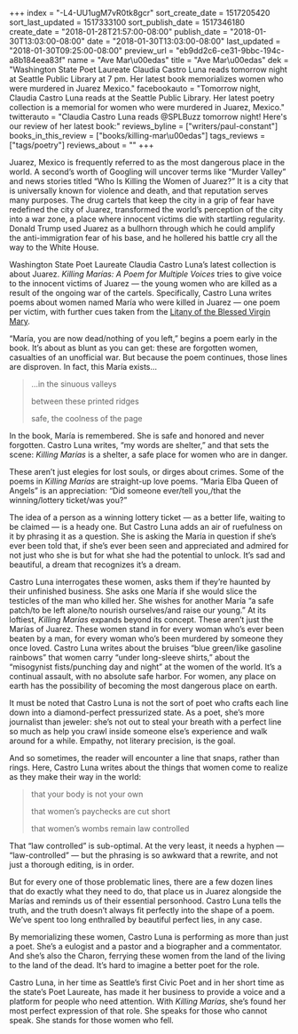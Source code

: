 +++
index = "-L4-UU1ugM7vR0tk8gcr"
sort_create_date = 1517205420
sort_last_updated = 1517333100
sort_publish_date = 1517346180
create_date = "2018-01-28T21:57:00-08:00"
publish_date = "2018-01-30T13:03:00-08:00"
date = "2018-01-30T13:03:00-08:00"
last_updated = "2018-01-30T09:25:00-08:00"
preview_url = "eb9dd2c6-ce31-9bbc-194c-a8b184eea83f"
name = "Ave Mar\u00edas"
title = "Ave Mar\u00edas"
dek = "Washington State Poet Laureate Claudia Castro Luna reads tomorrow night at Seattle Public Library at 7 pm. Her latest book memorializes women who were murdered in Juarez Mexico."
facebookauto = "Tomorrow night, Claudia Castro Luna reads at the Seattle Public Library. Her latest poetry collection is a memorial for women who were murdered in Juarez, Mexico."
twitterauto = "Claudia Castro Luna reads @SPLBuzz tomorrow night! Here's our review of her latest book:"
reviews_byline = ["writers/paul-constant"]
books_in_this_review = ["books/killing-mar\u00edas"]
tags_reviews = ["tags/poetry"]
reviews_about = ""
+++

Juarez, Mexico is frequently referred to as the most dangerous place in the world. A second’s worth of Googling will uncover terms like “Murder Valley” and news stories titled “Who Is Killing the Women of Juarez?” It is a city that is universally known for violence and death, and that reputation serves many purposes. The drug cartels that keep the city in a grip of fear have redefined the city of Juarez, transformed the world’s perception of the city into a war zone, a place where innocent victims die with startling regularity. Donald Trump used Juarez as a bullhorn through which he could amplify the anti-immigration fear of his base, and he hollered his battle cry all the way to the White House.

Washington State Poet Laureate Claudia Castro Luna’s latest collection is about Juarez. *Killing Marías: A Poem for Multiple Voices* tries to give voice to the innocent victims of Juarez — the young women who are killed as a result of the ongoing war of the cartels. Specifically, Castro Luna writes poems about women named María who were killed in Juarez — one poem per victim, with further cues taken from the [Litany of the Blessed Virgin Mary]( https://en.wikipedia.org/wiki/Litany_of_the_Blessed_Virgin_Mary).

“María, you are now dead/nothing of you left,” begins a poem early in the book. It’s about as blunt as you can get: these are forgotten women, casualties of an unofficial war. But because the poem continues, those lines are disproven. In fact, this María exists…

<blockquote><p class=”noindent”>…in the sinuous valleys</p>
<p class=”noindent”>between these printed ridges</p>
<p class=”noindent”>safe, the coolness of the page</p></blockquote>

In the book, María is remembered. She is safe and honored and never forgotten. Castro Luna writes, “my words are shelter,” and that sets the scene: *Killing Marías* is a shelter, a safe place for women who are in danger.

These aren’t just elegies for lost souls, or dirges about crimes. Some of the poems in *Killing Marías* are straight-up love poems. “Maria Elba Queen of Angels” is an appreciation: “Did someone ever/tell you,/that the winning/lottery ticket/was you?” 

The idea of a person as a winning lottery ticket — as a better life, waiting to be claimed — is a heady one. But Castro Luna adds an air of ruefulness on it by phrasing it as a question. She is asking the María in question if she’s ever been told that, if she’s ever been seen and appreciated and admired for not just who she is but for what she had the potential to unlock. It’s sad and beautiful, a dream that recognizes it’s a dream.

Castro Luna interrogates these women, asks them if they’re haunted by their unfinished business. She asks one María if she would slice the testicles of the man who killed her. She wishes for another María “a safe patch/to be left alone/to nourish ourselves/and raise our young.”
At its loftiest, *Killing Marías* expands beyond its concept. These aren’t just the Marías of Juarez. These women stand in for every woman who’s ever been beaten by a man, for every woman who’s been murdered by someone they once loved. Castro Luna writes about the bruises “blue green/like gasoline rainbows” that women carry “under long-sleeve shirts,” about the “misogynist fists/punching day and night” at the women of the world. It’s a continual assault, with no absolute safe harbor. For women, any place on earth has the possibility of becoming the most dangerous place on earth.

It must be noted that Castro Luna is not the sort of poet who crafts each line down into a diamond-perfect pressurized state. As a poet, she’s more journalist than jeweler: she’s not out to steal your breath with a perfect line so much as help you crawl inside someone else’s experience and walk around for a while. Empathy, not literary precision, is the goal.

And so sometimes, the reader will encounter a line that snaps, rather than rings. Here, Castro Luna writes about the things that women come to realize as they make their way in the world:

<blockquote><p class=”noindent”>that your body is not your own</p>
<p class=”noindent”>that women’s paychecks are cut short</p>
<p class=”noindent”>that women’s wombs remain law controlled</p></blockquote>

That “law controlled” is sub-optimal. At the very least, it needs a hyphen — “law-controlled” — but the phrasing is so awkward that a rewrite, and not just a thorough editing, is in order. 

But for every one of those problematic lines, there are a few dozen lines that do exactly what they need to do, that place us in Juarez alongside the Marías and reminds us of their essential personhood. Castro Luna tells the truth, and the truth doesn’t always fit perfectly into the shape of a poem.  We’ve spent too long enthralled by beautiful perfect lies, in any case.

By memorializing these women, Castro Luna is performing as more than just a poet. She’s a eulogist and a pastor and a biographer and a commentator. And she’s also the Charon, ferrying these women from the land of the living to the land of the dead. It’s hard to imagine a better poet for the role. 

Castro Luna, in her time as Seattle’s first Civic Poet and in her short time as the state’s Poet Laureate, has made it her business to provide a voice and a platform for people who need attention. With *Killing Marías*, she’s found her most perfect expression of that role. She speaks for those who cannot speak. She stands for those women who fell.

